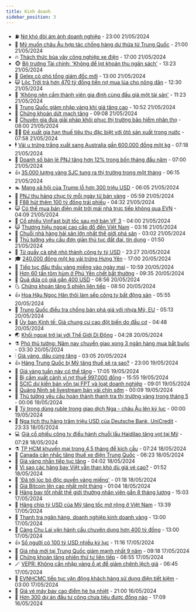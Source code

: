 ```yaml
---
title: Kinh doanh
sidebar_position: 3
---
```


<!-- vnexpress-kinh-doanh:START -->
- ⛽️ [Nợ khó đòi ám ảnh doanh nghiệp](https://vnexpress.net/no-kho-doi-am-anh-doanh-nghiep-4748459.html) - 23:00 21/05/2024
- 🐲 [Mỹ muốn châu Âu hợp tác chống hàng dư thừa từ Trung Quốc](https://vnexpress.net/my-muon-chau-au-hop-tac-chong-hang-du-thua-tu-trung-quoc-4748949.html) - 21:00 21/05/2024
- 🔥 [Thách thức bủa vây công nghiệp xe điện](https://vnexpress.net/thach-thuc-bua-vay-cong-nghiep-xe-dien-4748804.html) - 17:00 21/05/2024
- 🐵 [Bộ trưởng Tài chính: &#39;Không để lọt khoản thu ngân sách&#39;](https://vnexpress.net/bo-truong-tai-chinh-khoan-suc-dan-nhung-khong-de-lot-khoan-thu-4748874.html) - 13:23 21/05/2024
- 🦅 [Gelex có phó tổng giám đốc mới](https://vnexpress.net/gelex-co-pho-tong-giam-doc-moi-4748869.html) - 13:00 21/05/2024
- 😺 [Lộc Trời trả hơn 470 tỷ đồng tiền nợ mua lúa cho nông dân](https://vnexpress.net/loc-troi-tra-hon-470-ty-dong-tien-no-mua-lua-cho-nong-dan-4748922.html) - 12:30 21/05/2024
- 🤩 [&#39;Không nên cấm thành viên gia đình cùng đấu giá một tài sản&#39;](https://vnexpress.net/khong-nen-cam-thanh-vien-gia-dinh-cung-dau-gia-mot-tai-san-4748881.html) - 11:23 21/05/2024
- 🌮 [Trung Quốc giảm nhập vàng khi giá tăng cao](https://vnexpress.net/trung-quoc-giam-nhap-vang-khi-gia-tang-cao-4748900.html) - 10:52 21/05/2024
- 🧰 [Chứng khoán dứt mạch tăng](https://vnexpress.net/chung-khoan-hom-nay-21-5-chung-khoan-dut-mach-tang-4748843.html) - 09:08 21/05/2024
- 🤔 [Chuyên gia đưa giải pháp khôi phục thị trường bảo hiểm nhân thọ](https://vnexpress.net/chuyen-gia-dua-giai-phap-khoi-phuc-thi-truong-bao-hiem-nhan-tho-4748821.html) - 08:00 21/05/2024
- 🧑‍💻 [Đề xuất gia hạn thuế tiêu thụ đặc biệt với ôtô sản xuất trong nước](https://vnexpress.net/de-xuat-gia-han-thue-tieu-thu-dac-biet-voi-oto-san-xuat-trong-nuoc-4748796.html) - 07:58 21/05/2024
- 🕴 [Vải u trứng trắng xuất sang Australia gần 600.000 đồng một kg](https://vnexpress.net/vai-u-trung-trang-xuat-sang-australia-gan-600-000-dong-mot-kg-4748763.html) - 07:18 21/05/2024
- 🦩 [Doanh số bán lẻ PNJ tăng hơn 12% trong bốn tháng đầu năm](https://vnexpress.net/doanh-so-ban-le-pnj-tang-hon-12-trong-bon-thang-dau-nam-4748738.html) - 07:00 21/05/2024
- 👍 [35.000 lượng vàng SJC tung ra thị trường trong một tháng](https://vnexpress.net/35-000-luong-vang-mieng-sjc-tung-ra-thi-truong-trong-mot-thang-4748746.html) - 06:15 21/05/2024
- 🏊 [Mạng xã hội của Trump lỗ hơn 300 triệu USD](https://vnexpress.net/mang-xa-hoi-cua-trump-lo-hon-300-trieu-usd-4748671.html) - 06:05 21/05/2024
- 🤡 [PNJ thu hàng chục tỷ mỗi ngày từ bán vàng](https://vnexpress.net/pnj-thu-hang-chuc-ty-moi-ngay-tu-ban-vang-4748651.html) - 05:59 21/05/2024
- 👀 [F88 hút thêm 100 tỷ đồng trái phiếu](https://vnexpress.net/f88-hut-them-100-ty-dong-trai-phieu-4748658.html) - 04:32 21/05/2024
- 😺 [Có thể mua bán điện mặt trời mái nhà trực tiếp không qua EVN](https://vnexpress.net/co-the-mua-ban-dien-mat-troi-mai-nha-truc-tiep-khong-qua-evn-4748631.html) - 04:09 21/05/2024
- 🦣 [Cổ phiếu VinFast bứt tốc sau mở bán VF 3](https://vnexpress.net/co-phieu-vinfast-but-toc-sau-mo-ban-vf-3-4748652.html) - 04:00 21/05/2024
- 😺 [Thương hiệu ngoại cao cấp đổ đến Việt Nam](https://vnexpress.net/thuong-hieu-ngoai-cao-cap-do-den-viet-nam-4748307.html) - 03:16 21/05/2024
- 💼 [Chuỗi nhà hàng hải sản lớn nhất thế giới phá sản](https://vnexpress.net/red-lobster-nop-don-xin-pha-san-4748574.html) - 03:02 21/05/2024
- 🤗 [Thủ tướng yêu cầu đơn giản thủ tục đất đai, tín dụng](https://vnexpress.net/thu-tuong-yeu-cau-don-gian-thu-tuc-dat-dai-tin-dung-4748544.html) - 01:50 21/05/2024
- 👀 [Từ quầy cà phê nhỏ thành công ty tỷ USD](https://vnexpress.net/tu-quay-ca-phe-nho-thanh-cong-ty-ty-usd-4748292.html) - 23:27 20/05/2024
- 🎓 [240.000 đồng một kg vải trứng Hưng Yên](https://vnexpress.net/240-000-dong-mot-kg-vai-trung-hung-yen-4748310.html) - 17:00 20/05/2024
- 🗽 [Tiếp tục đấu thầu vàng miếng vào ngày mai](https://vnexpress.net/tiep-tuc-dau-thau-vang-mieng-vao-ngay-mai-4748410.html) - 10:59 20/05/2024
- 🚀 [Hơn 60 tấn tôm hùm ở Phú Yên chết bất thường](https://vnexpress.net/hon-60-tan-tom-hum-o-phu-yen-chet-bat-thuong-4748341.html) - 09:35 20/05/2024
- 🤗 [Quả dứa có giá gần 400 USD](https://vnexpress.net/qua-dua-co-gia-gan-400-usd-4748265.html) - 08:56 20/05/2024
- 🌜 [Chứng khoán tăng 5 phiên liên tiếp](https://vnexpress.net/chung-khoan-tang-5-phien-lien-tiep-4748342.html) - 08:50 20/05/2024
- 👍 [Hoa Hậu Ngọc Hân thôi làm sếp công ty bất động sản](https://vnexpress.net/hoa-hau-ngoc-han-thoi-lam-sep-cong-ty-bat-dong-san-4748255.html) - 05:55 20/05/2024
- 🤖 [Trung Quốc điều tra chống bán phá giá với nhựa Mỹ, EU](https://vnexpress.net/trung-quoc-dieu-tra-chong-ban-pha-gia-voi-nhua-my-eu-4748165.html) - 05:13 20/05/2024
- 🫣 [Ủy ban Kinh tế: Giá chung cư cao đột biến do đầu cơ](https://vnexpress.net/uy-ban-kinh-te-gia-chung-cu-cao-dot-bien-do-dau-co-4748236.html) - 04:48 20/05/2024
- 🌏 [Khối ngoại trở lại với Thế Giới Di Động](https://vnexpress.net/khoi-ngoai-tro-lai-voi-the-gioi-di-dong-4748199.html) - 04:28 20/05/2024
- ⚗️ [Phó thủ tướng: Năm nay chuyển giao xong 3 ngân hàng mua bắt buộc](https://vnexpress.net/dien-bie-moi-ve-3-ngan-hang-chuyen-giao-bat-buoc-4748106.html) - 03:30 20/05/2024
- 🕯 [Giá vàng, dầu cùng tăng](https://vnexpress.net/gia-vang-dau-cung-tang-4748130.html) - 03:05 20/05/2024
- 👍 [Hàng Trung Quốc bị Mỹ tăng thuế sẽ ra sao?](https://vnexpress.net/hang-trung-quoc-bi-my-tang-thue-se-ra-sao-4747873.html) - 23:00 19/05/2024
- 🤠 [Giá vàng tuần này có thể tăng](https://vnexpress.net/gia-vang-tuan-nay-co-the-tang-4747970.html) - 17:05 19/05/2024
- 🌊 [Bị cấm xuất cảnh vì nợ thuế 997.000 đồng](https://vnexpress.net/tam-hoan-xuat-canh-giam-doc-doanh-nghiep-no-thue-997-000-dong-4748009.html) - 15:55 19/05/2024
- 🌈 [SCIC dự kiến bán vốn tại FPT và loạt doanh nghiệp](https://vnexpress.net/scic-sap-ban-von-loat-doanh-nghiep-4747937.html) - 09:01 19/05/2024
- 🥳 [Quảng Ninh sẽ livestream bán vải chín sớm](https://vnexpress.net/quang-ninh-se-livestream-ban-vai-chin-som-4747804.html) - 00:09 19/05/2024
- 🐻 [Thủ tướng yêu cầu hoàn thành thanh tra thị trường vàng trong tháng 5](https://vnexpress.net/thu-tuong-yeu-cau-hoan-thanh-thanh-tra-thi-truong-vang-trong-thang-5-4747817.html) - 00:06 19/05/2024
- 💫 [Tỷ trọng dùng ruble trong giao dịch Nga - châu Âu lên kỷ lục](https://vnexpress.net/ty-trong-dung-ruble-trong-giao-dich-nga-chau-au-len-ky-luc-4747799.html) - 00:00 19/05/2024
- 🤩 [Nga tịch thu hàng trăm triệu USD của Deutsche Bank, UniCredit](https://vnexpress.net/nga-tich-thu-hang-tram-trieu-usd-cua-deutsche-bank-unicredit-4747802.html) - 23:33 18/05/2024
- 💻 [Giá cổ phiếu công ty điều hành chuỗi lẩu Haidilao tăng vọt tại Mỹ](https://vnexpress.net/gia-co-phieu-cong-ty-dieu-hanh-chuoi-lau-haidilao-tang-vot-tai-my-4747589.html) - 07:28 18/05/2024
- ⚗️ [TP HCM khuyến mại trong 4,5 tháng để kích cầu](https://vnexpress.net/tp-hcm-khuyen-mai-trong-4-5-thang-de-kich-cau-4747666.html) - 07:24 18/05/2024
- 🌈 [Canada cân nhắc tăng thuế xe điện Trung Quốc](https://vnexpress.net/canada-can-nhac-tang-thue-xe-dien-trung-quoc-4747683.html) - 06:23 18/05/2024
- 🌝 [Giá vàng nhẫn tiếp tục tăng](https://vnexpress.net/gia-vang-moi-nhat-hom-nay-18-5-4747629.html) - 04:02 18/05/2024
- 🥸 [Vì sao các hãng bay Việt vẫn than khó dù giá vé cao?](https://vnexpress.net/vi-sao-cac-hang-bay-viet-van-than-kho-du-gia-ve-cao-4747481.html) - 01:52 18/05/2024
- 🦆 [&#39;Đã tới lúc bỏ độc quyền vàng miếng&#39;](https://vnexpress.net/da-toi-luc-bo-doc-quyen-vang-mieng-4747314.html) - 01:18 18/05/2024
- 🌋 [Giá Bitcoin lên cao nhất một tháng](https://vnexpress.net/gia-bitcoin-len-cao-nhat-mot-thang-4747548.html) - 01:04 18/05/2024
- 🦍 [Hãng bay tốt nhất thế giới thưởng nhân viên gần 8 tháng lương](https://vnexpress.net/hang-bay-tot-nhat-the-gioi-thuong-nhan-vien-gan-8-thang-luong-4747485.html) - 15:03 17/05/2024
- 🤔 [Hãng chip tỷ USD của Mỹ tăng tốc mở rộng ở Việt Nam](https://vnexpress.net/hang-chip-ty-usd-cua-my-tang-toc-mo-rong-o-viet-nam-4747435.html) - 13:39 17/05/2024
- 🧰 [Thanh tra ngân hàng, doanh nghiệp kinh doanh vàng](https://vnexpress.net/thanh-tra-ngan-hang-doanh-nghiep-kinh-doanh-vang-4747486.html) - 13:00 17/05/2024
- 🌝 [Cảng Chu Lai vận hành cẩu chuyên dụng hơn 400 tỷ đồng](https://vnexpress.net/cang-chu-lai-van-hanh-cau-chuyen-dung-hon-400-ty-dong-4747489.html) - 13:00 17/05/2024
- 👍 [Số người có 100 tỷ USD nhiều kỷ lục](https://vnexpress.net/so-nguoi-co-100-ty-usd-nhieu-ky-luc-4747394.html) - 11:16 17/05/2024
- 🗽 [Giá nhà mới tại Trung Quốc giảm mạnh nhất 9 năm](https://vnexpress.net/gia-nha-o-trung-quoc-tiep-tuc-giam-gia-sau-4747356.html) - 09:18 17/05/2024
- 🐎 [Chứng khoán tăng phiên thứ tư liên tiếp](https://vnexpress.net/chung-khoan-hom-nay-17-5-chung-khoan-tang-phien-thu-tu-lien-tiep-4747408.html) - 08:55 17/05/2024
- 🪄 [VEPR: Không cần nhập vàng ồ ạt để giảm chênh lệch giá](https://vnexpress.net/vepr-khong-can-nhap-vang-o-at-de-tri-chenh-lech-gia-4747303.html) - 06:45 17/05/2024
- 🎊 [EVNHCMC tiếp tục vận động khách hàng sử dụng điện tiết kiệm](https://vnexpress.net/evnhcmc-tiep-tuc-van-dong-khach-hang-su-dung-dien-tiet-kiem-4746979.html) - 03:00 17/05/2024
- 🗽 [Giá vé máy bay cao điểm hè hạ nhiệt](https://vnexpress.net/ve-may-bay-ha-nhiet-4746928.html) - 21:00 16/05/2024
- 🦩 [Hơn 300 dự án đầu tư công chưa tiêu được đồng nào](https://vnexpress.net/hon-300-du-an-o-50-dia-phuong-co-ty-le-giai-ngan-von-cong-0-4747076.html) - 17:09 16/05/2024<!-- vnexpress-kinh-doanh:END -->
